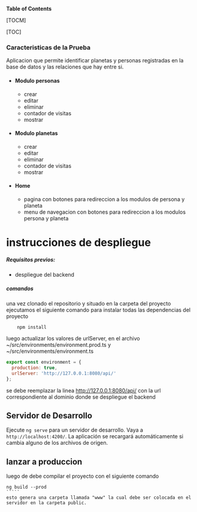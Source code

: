 
**Table of Contents**

[TOCM]

[TOC]

### Caracteristicas de la Prueba

Aplicacion que permite identificar planetas y personas registradas en la base de datos y las relaciones que hay entre si.

- #### Modulo personas
	* crear 
	* editar
	* eliminar
	* contador de visitas
	* mostrar

- #### Modulo planetas
	* crear 
	* editar
	* eliminar
	* contador de visitas
	* mostrar

- #### Home
	* pagina con botones para redireccion a los modulos de persona y planeta
	* menu de navegacion con botones para redireccion a los modulos persona y planeta


# instrucciones de despliegue

##### Requisitos previos:
 - despliegue del backend

##### comandos
una vez clonado el repositorio y situado en la carpeta del proyecto ejecutamos el siguiente comando para instalar todas las dependencias del proyecto
``````
	npm install
``````
luego actualizar los valores de urlServer, en el archivo ~/src/environments/environment.prod.ts y ~/src/environments/environment.ts 

``````javascript
export const environment = {
  production: true,
  urlServer: 'http://127.0.0.1:8080/api/'
};

``````

se debe reemplazar la linea http://127.0.0.1:8080/api/ con la url correspondiente al dominio donde se despliegue el backend

## Servidor de Desarrollo

Ejecute `ng serve` para un servidor de desarrollo. Vaya a `http://localhost:4200/`. La aplicación se recargará automáticamente si cambia alguno de los archivos de origen.


## lanzar a produccion

luego de debe compilar el proyecto con el siguiente comando
``````
ng build --prod
`````
esto genera una carpeta llamada "www" la cual debe ser colocada en el servidor en la carpeta public.


